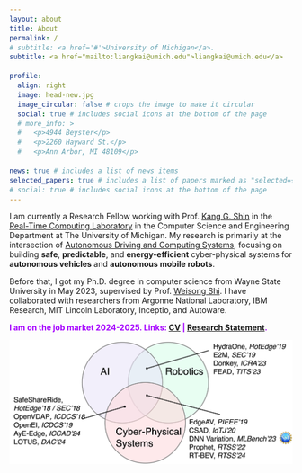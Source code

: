 ```yaml
---
layout: about
title: About
permalink: /
# subtitle: <a href='#'>University of Michigan</a>.
subtitle: <a href="mailto:liangkai@umich.edu">liangkai@umich.edu</a> 

profile:
  align: right
  image: head-new.jpg
  image_circular: false # crops the image to make it circular
  social: true # includes social icons at the bottom of the page
  # more_info: >
  #   <p>4944 Beyster</p>
  #   <p>2260 Hayward St.</p>
  #   <p>Ann Arbor, MI 48109</p>

news: true # includes a list of news items
selected_papers: true # includes a list of papers marked as "selected={true}"
# social: true # includes social icons at the bottom of the page
---
```


I am currently a Research Fellow working with Prof. [Kang G. Shin](https://web.eecs.umich.edu/~kgshin/) in the [Real-Time Computing Laboratory](https://rtcl.eecs.umich.edu/rtclweb/) in the Computer Science and Engineering Department at The University of Michigan. My research is primarily at the intersection of [Autonomous Driving and Computing Systems](https://arxiv.org/abs/2009.14349), focusing on building **safe**, **predictable**, and **energy-efficient** cyber-physical systems for **autonomous vehicles** and **autonomous mobile robots**.

Before that, I got my Ph.D. degree in computer science from Wayne State University in May 2023, supervised by Prof. [Weisong Shi](https://www.weisongshi.org/). I have collaborated with researchers from Argonne National Laboratory, IBM Research, MIT Lincoln Laboratory, Inceptio, and Autoware.

<!-- **UPDATE:** *I will be on the academic job market in the 2024-2025 cycle looking for tenure-track assistant professor positions. If your department is hiring, please feel free to reach out at liangkai@umich.edu.* -->

<span style="color: #A500FF;"><strong>I am on the job market 2024-2025. Links: [CV](../assets/pdf/cv.pdf) | [Research Statement](../assets/pdf/research-withref.pdf).</strong></span>

<img src="../assets/img/research-overview.png" alt="Research Overview">